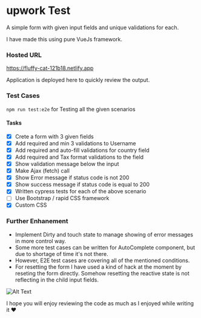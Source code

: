 # upwork Test

A simple form with given input fields and unique validations for each.

I have made this using pure VueJs framework.

### Hosted URL

https://fluffy-cat-121b18.netlify.app

Application is deployed here to quickly review the output.


### Test Cases
`npm run test:e2e` for Testing all the given scenarios

#### Tasks

- [x] Crete a form with 3 given fields
- [x] Add required and min 3 validations to Username
- [x] Add required and auto-fill validations for country field
- [x] Add required and Tax format validations to the field
- [x] Show validation message below the input
- [x] Make Ajax (fetch) call
- [x] Show Error message if status code is not 200 
- [x] Show success message if status code is equal to 200
- [x] Written cypress tests for each of the above scenario
- [ ] Use Bootstrap / rapid CSS framework
- [x] Custom CSS

### Further Enhanement

- Implement Dirty and touch state to manage showing of error messages in more control way.
- Some more test cases can be written for AutoComplete component, but due to shortage of time it's not there.
- However, E2E test cases are covering all of the mentioned conditions.
- For resetting the form I have used a kind of hack at the moment by reseting the form directly. Somehow resetting the reactive state is not reflecting in the child input fields.





![Alt Text](https://media.giphy.com/media/TBZEgKryt6NSPXUKBG/giphy.gif)



I hope you will enjoy reviewing the code as much as I enjoyed while writing it ❤️ 